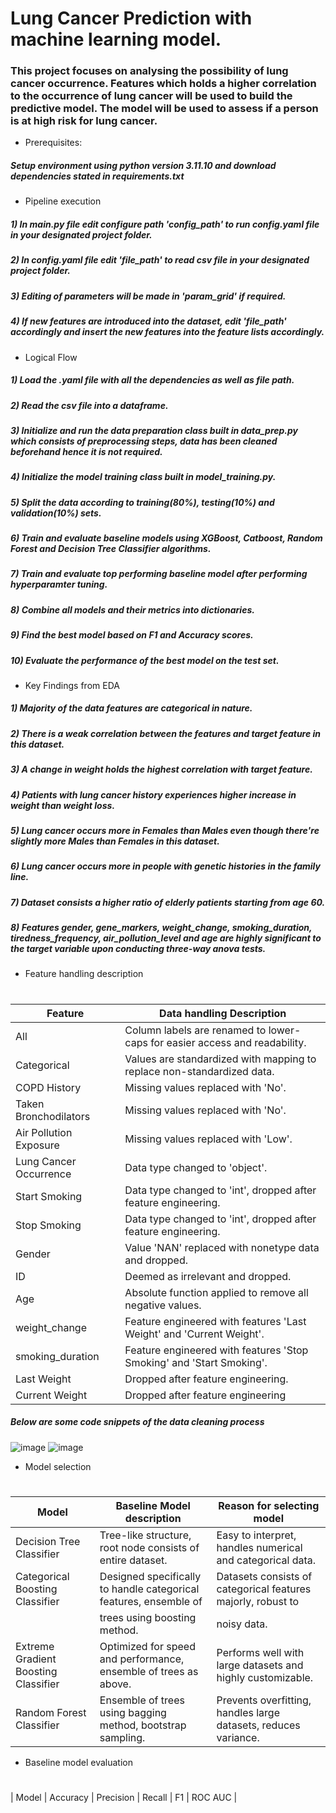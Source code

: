 # Lung Cancer Prediction with machine learning model.
### This project focuses on analysing the possibility of lung cancer occurrence. Features which holds a higher correlation to the occurrence of lung cancer will be used to build the predictive model. The model will be used to assess if a person is at high risk for lung cancer.

* Prerequisites:
##### Setup environment using python version 3.11.10 and download dependencies stated in requirements.txt

* Pipeline execution
##### 1) In main.py file edit configure path 'config_path' to run config.yaml file in your designated project folder.
##### 2) In config.yaml file edit 'file_path' to read csv file in your designated project folder.
##### 3) Editing of parameters will be made in 'param_grid' if required.
##### 4) If new features are introduced into the dataset, edit 'file_path' accordingly and insert the new features into the feature lists accordingly.

* Logical Flow
##### 1) Load the .yaml file with all the dependencies as well as file path.
##### 2) Read the csv file into a dataframe.
##### 3) Initialize and run the data preparation class built in data_prep.py which consists of preprocessing steps, data has been cleaned beforehand hence it is not required.
##### 4) Initialize the model training class built in model_training.py.
##### 5) Split the data according to training(80%), testing(10%) and validation(10%) sets.
##### 6) Train and evaluate baseline models using XGBoost, Catboost, Random Forest and Decision Tree Classifier algorithms.
##### 7) Train and evaluate top performing baseline model after performing hyperparamter tuning.
##### 8) Combine all models and their metrics into dictionaries.
##### 9) Find the best model based on F1 and Accuracy scores.
##### 10) Evaluate the performance of the best model on the test set.

* Key Findings from EDA
##### 1) Majority of the data features are categorical in nature.
##### 2) There is a weak correlation between the features and target feature in this dataset.
##### 3) A change in weight holds the highest correlation with target feature.
##### 4) Patients with lung cancer history experiences higher increase in weight than weight loss.
##### 5) Lung cancer occurs more in Females than Males even though there're slightly more Males than Females in this dataset.
##### 6) Lung cancer occurs more in people with genetic histories in the family line.
##### 7) Dataset consists a higher ratio of elderly patients starting from age 60.
##### 8) Features gender, gene_markers, weight_change, smoking_duration, tiredness_frequency, air_pollution_level and age are highly significant to the target variable upon conducting three-way anova tests.

* Feature handling description
#
|         Feature        |                           Data handling Description                             | 
|------------------------|---------------------------------------------------------------------------------|
| All                    | Column labels are renamed to lower-caps for easier access and readability.      |
| Categorical            | Values are standardized with mapping to replace non-standardized data.          |
| COPD History           | Missing values replaced with 'No'.                                              |
| Taken Bronchodilators  | Missing values replaced with 'No'.                                              |
| Air Pollution Exposure | Missing values replaced with 'Low'.                                             |
| Lung Cancer Occurrence | Data type changed to 'object'.                                                  |
| Start Smoking          | Data type changed to 'int', dropped after feature engineering.                  |
| Stop Smoking           | Data type changed to 'int', dropped after feature engineering.                  |
| Gender                 | Value 'NAN' replaced with nonetype data and dropped.                            |
| ID                     | Deemed as irrelevant and dropped.                                               |
| Age                    | Absolute function applied to remove all negative values.                        |
| weight_change          | Feature engineered with features 'Last Weight' and 'Current Weight'.            |
| smoking_duration       | Feature engineered with features 'Stop Smoking' and 'Start Smoking'.            |
| Last Weight            | Dropped after feature engineering.                                              |
| Current Weight         | Dropped after feature engineering                                               |
##### Below are some code snippets of the data cleaning process
![image](https://github.com/user-attachments/assets/58d54185-5d12-4127-a401-441432aa5244)
![image](https://github.com/user-attachments/assets/95cc9215-38bb-4b0a-acc2-a92bbeea99fa)

* Model selection
#
|                  Model                  |                    Baseline Model description                       |                   Reason for selecting model                    |
|-----------------------------------------|---------------------------------------------------------------------|-----------------------------------------------------------------|
| Decision Tree Classifier                | Tree-like structure, root node consists of entire dataset.          | Easy to interpret, handles numerical and categorical data.      |
| Categorical Boosting Classifier         | Designed specifically to handle categorical features, ensemble of   | Datasets consists of categorical features majorly, robust to    |
|                                         | trees using boosting method.                                        | noisy data.                                                     |
| Extreme Gradient Boosting Classifier    | Optimized for speed and performance, ensemble of trees as above.    | Performs well with large datasets and highly customizable.      |
| Random Forest Classifier                | Ensemble of trees using bagging method, bootstrap sampling.         | Prevents overfitting, handles large datasets, reduces variance. |

* Baseline model evaluation
#
|             Model                 |    Accuracy    |    Precision    |     Recall     |        F1        |       ROC AUC      |
